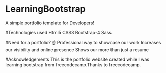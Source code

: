 # LearningBootstrap
A simple portfolio template for Developers!

#Technologies used
Html5
CSS3
Bootstrap-4
Sass

#Need for a portfolio? ☝️
Professional way to showcase our work
Increases our visibility and online presence
Shows our more than just a resume


#Acknowledgements
This is the portfolio website created while I was learning bootstrap from freecodecamp.Thanks to freecodecamp.

